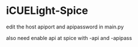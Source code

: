 # iCUELight-Spice

edit the host apiport and apipassword in main.py

also need enable api at spice with -api and -apipass

